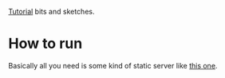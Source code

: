 [Tutorial](http://www.opengl-tutorial.org/) bits and sketches.

# How to run

Basically all you need is some kind of static server like [this one](https://www.npmjs.com/package/serve).
